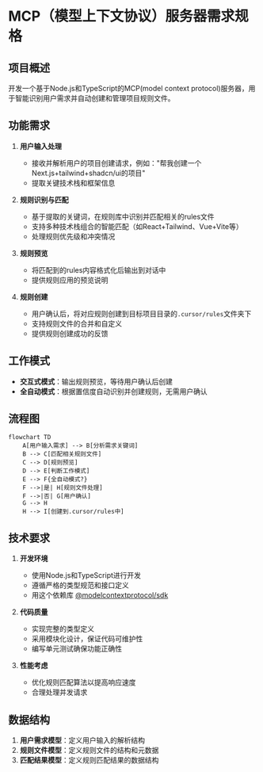 # MCP（模型上下文协议）服务器需求规格

## 项目概述
开发一个基于Node.js和TypeScript的MCP(model context protocol)服务器，用于智能识别用户需求并自动创建和管理项目规则文件。

## 功能需求
1. **用户输入处理**
   - 接收并解析用户的项目创建请求，例如："帮我创建一个Next.js+tailwind+shadcn/ui的项目"
   - 提取关键技术栈和框架信息

2. **规则识别与匹配**
   - 基于提取的关键词，在规则库中识别并匹配相关的rules文件
   - 支持多种技术栈组合的智能匹配（如React+Tailwind、Vue+Vite等）
   - 处理规则优先级和冲突情况

3. **规则预览**
   - 将匹配到的rules内容格式化后输出到对话中
   - 提供规则应用的预览说明

4. **规则创建**
   - 用户确认后，将对应规则创建到目标项目目录的`.cursor/rules`文件夹下
   - 支持规则文件的合并和自定义
   - 提供规则创建成功的反馈

## 工作模式
- **交互式模式**：输出规则预览，等待用户确认后创建
- **全自动模式**：根据置信度自动识别并创建规则，无需用户确认

## 流程图 
```mermaid
flowchart TD
    A[用户输入需求] --> B[分析需求关键词]
    B --> C[匹配相关规则文件]
    C --> D[规则预览]
    D --> E[判断工作模式]
    E --> F{全自动模式?}
    F -->|是| H[规则文件处理]
    F -->|否| G[用户确认]
    G --> H
    H --> I[创建到.cursor/rules中]
```

## 技术要求
1. **开发环境**
   - 使用Node.js和TypeScript进行开发
   - 遵循严格的类型规范和接口定义
   - 用这个依赖库 [@modelcontextprotocol/sdk](https://github.com/modelcontextprotocol/typescript-sdk)

2. **代码质量**
   - 实现完整的类型定义
   - 采用模块化设计，保证代码可维护性
   - 编写单元测试确保功能正确性

3. **性能考虑**
   - 优化规则匹配算法以提高响应速度
   - 合理处理并发请求

## 数据结构
1. **用户需求模型**：定义用户输入的解析结构
2. **规则文件模型**：定义规则文件的结构和元数据
3. **匹配结果模型**：定义规则匹配结果的数据结构

